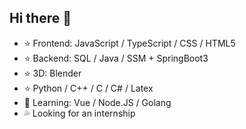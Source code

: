 ## Hi there 👋

- ⭐ Frontend: JavaScript / TypeScript / CSS / HTML5
- ⭐ Backend: SQL / Java / SSM + SpringBoot3
- ⭐ 3D: Blender
- ⭐ Python / C++ / C / C# / Latex
- 🤔 Learning: Vue / Node.JS / Golang
- 💦 Looking for an internship
